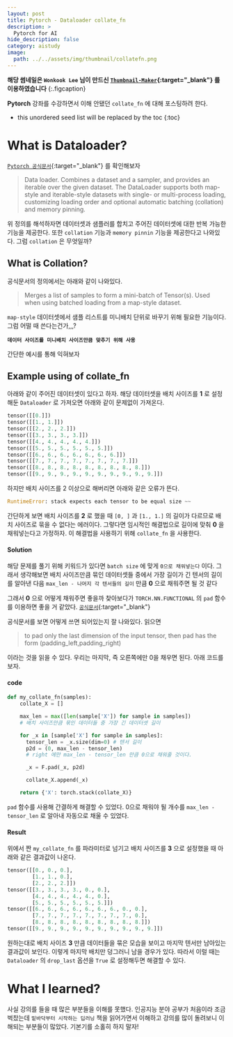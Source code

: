 ```yaml
---
layout: post
title: Pytorch - Dataloader collate_fn 
description: >
  Pytorch for AI
hide_description: false
category: aistudy
image:
  path: ../../assets/img/thumbnail/collatefn.png
---
```


**해당 썸네일은 `Wonkook Lee` 님이 만드신 [`Thumbnail-Maker`](https://wonkooklee.github.io/thumbnail_maker/){:target="_blank"} 를 이용하였습니다**
{:.figcaption}

**Pytorch** 강좌를 수강하면서 이해 안됐던 `collate_fn` 에 대해 포스팅하려 한다.

* this unordered seed list will be replaced by the toc
{:toc}

# What is Dataloader?

[`Pytorch 공식문서`](https://pytorch.org/docs/stable/data.html#torch.utils.data.DataLoader){:target="_blank"} 를 확인해보자

> Data loader. Combines a dataset and a sampler, and provides an iterable over the given dataset.
> The DataLoader supports both map-style and iterable-style datasets with single- or multi-process loading, customizing loading order and optional automatic batching (collation) and memory pinning.

위 정의를 해석하자면 데이터셋과 샘플러를 합치고 주어진 데이터셋에 대한 반복 가능한 기능을 제공한다. 또한 `collation` 기능과 `memory pinnin` 기능을 제공한다고 나와있다.
그럼 `collation` 은 무엇일까?

## What is Collation?

공식문서의 정의에서는 아래와 같이 나와있다.

> Merges a list of samples to form a mini-batch of Tensor(s). Used when using batched loading from a map-style dataset.

`map-style` 데이터셋에서 샘플 리스트를 미니배치 단위로 바꾸기 위해 필요한 기능이다. 그럼 어떨 때 쓴다는건가,,,?<br>

**`데이터 사이즈를 미니배치 사이즈만큼 맞추기 위해 사용`**

간단한 예시를 통해 익혀보자

## Example using of collate_fn

아래와 같이 주어진 데이터셋이 있다고 하자. 해당 데이터셋을 배치 사이즈를 **1** 로 설정해둔 `Dataloader` 로 가져오면 아래와 같이 문제없이 가져온다.

```python
tensor([[0.]])
tensor([[1., 1.]])
tensor([[2., 2., 2.]])
tensor([[3., 3., 3., 3.]])
tensor([[4., 4., 4., 4., 4.]])
tensor([[5., 5., 5., 5., 5., 5.]])
tensor([[6., 6., 6., 6., 6., 6., 6.]])
tensor([[7., 7., 7., 7., 7., 7., 7., 7.]])
tensor([[8., 8., 8., 8., 8., 8., 8., 8., 8.]])
tensor([[9., 9., 9., 9., 9., 9., 9., 9., 9., 9.]])
```

하지만 배치 사이즈를 2 이상으로 해버리면 아래와 같은 오류가 뜬다.

```python
RuntimeError: stack expects each tensor to be equal size ~~
```

간단하게 보면 배치 사이즈를 **2** 로 했을 때 `[0, ]` 과 `[1., 1.]` 의 길이가 다르므로 배치 사이즈로 묶을 수 없다는 에러이다. 
그렇다면 임시적인 해결법으로 길이에 맞춰 **0** 을 채워넣는다고 가정하자. 이 해결법을 사용하기 위해 `collate_fn` 을 사용한다. <br>

#### Solution

해당 문제를 풀기 위해 키워드가 있다면 `batch size` 에 맞게 `0으로 채워넣는다` 이다. 그래서 생각해보면 배치 사이즈만큼 묶인 데이터셋들 중에서
가장 길이가 긴 텐서의 길이를 알아낸 다음 `max_len - 나머지 각 텐서들의 길이` 만큼 **0** 으로 채워주면 될 것 같다

그래서 **0** 으로 어떻게 채워주면 좋을까 찾아보다가 `TORCH.NN.FUNCTIONAL` 의 `pad` 함수를 이용하면 좋을 거 같았다. 
[`공식문서`](https://pytorch.org/docs/stable/generated/torch.nn.functional.pad.html?highlight=pad#torch.nn.functional.pad){:target="_blank"}

공식문서를 보면 어떻게 쓰면 되어있는지 잘 나와있다. 읽으면 
> to pad only the last dimension of the input tensor, then pad has the form (padding_left,padding_right)

이라는 것을 읽을 수 있다. 우리는 마지막, 즉 오른쪽에만 0을 채우면 된다. 아래 코드를 보자.

#### code

```python
def my_collate_fn(samples):
    collate_X = []

    max_len = max([len(sample['X']) for sample in samples]) 
    # 배치 사이즈만큼 묶인 데이터들 중 가장 긴 데이터셋 길이

    for _x in [sample['X'] for sample in samples]:
      tensor_len = _x.size(dim=0) # 텐서 길이
      p2d = (0, max_len - tensor_len)
      # right 에만 max_len - tensor_len 만큼 0으로 채워줄 것이다.

      _x = F.pad(_x, p2d)

      collate_X.append(_x)

    return {'X': torch.stack(collate_X)}
```

`pad` 함수를 사용해 간결하게 해결할 수 있었다. 0으로 채워야 될 개수를 `max_len - tensor_len` 로 알아내 자동으로 채울 수 있었다.

#### Result

위에서 짠 `my_collate_fn` 를 파라미터로 넘기고 배치 사이즈를 **3** 으로 설정했을 때 아래와 같은 결과값이 나온다.

```python
tensor([[0., 0., 0.],
        [1., 1., 0.],
        [2., 2., 2.]])
tensor([[3., 3., 3., 3., 0., 0.],
        [4., 4., 4., 4., 4., 0.],
        [5., 5., 5., 5., 5., 5.]])
tensor([[6., 6., 6., 6., 6., 6., 6., 0., 0.],
        [7., 7., 7., 7., 7., 7., 7., 7., 0.],
        [8., 8., 8., 8., 8., 8., 8., 8., 8.]])
tensor([[9., 9., 9., 9., 9., 9., 9., 9., 9., 9.]])
```

원하는대로 배치 사이즈 **3** 만큼 데이터들을 묶은 모습을 보이고 마지막 텐서만 남아있는 결과값이 보인다. 이렇게 마지막 배치만 덩그러니 남을 경우가 있다.
따라서 이럴 때는 `Dataloader` 의 `drop_last` 옵션을 `True` 로 설정해두면 해결할 수 있다. 

# What I learned?

사실 강의를 들을 때 많은 부분들을 이해를 못했다. 인공지능 분야 공부가 처음이라 조금 벅찼는데 `밑바닥부터 시작하는 딥러닝` 책을 읽어가면서
이해하고 강의를 많이 돌려보니 이해되는 부분들이 많았다. 기본기를 소홀히 하지 말자!
